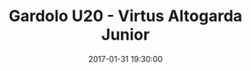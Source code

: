 ---
title: Gardolo U20 - Virtus Altogarda Junior
date: 2017-01-31 19:30:00
squadra-a: Bc Gardolo U20
punteggio-a: 46
squadra-b: Virtus Altogarda Junior
punteggio-b: 63
partite/squadra: promozione-16-17
luogo: Centro Sportivo Trento Nord
categoria: promozione
---